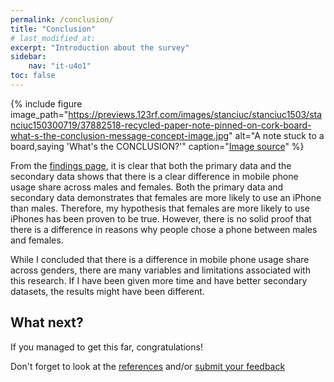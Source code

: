 ```yaml
---
permalink: /conclusion/
title: "Conclusion"
# last_modified_at: 
excerpt: "Introduction about the survey"
sidebar:
    nav: "it-u4o1"
toc: false
---
```

{% include figure image_path="https://previews.123rf.com/images/stanciuc/stanciuc1503/stanciuc150300719/37882518-recycled-paper-note-pinned-on-cork-board-what-s-the-conclusion-message-concept-image.jpg" alt="A note stuck to a board,saying 'What's the CONCLUSION?'" caption="[Image source](https://www.123rf.com/photo_37882518_recycled-paper-note-pinned-on-cork-board-what-s-the-conclusion-message-concept-image.html)" %} 

From the [findings page](https://megascrapper.github.io/mobile-phones-and-gender/findings/), it is clear that both the primary data and the secondary data shows that there is a clear difference in mobile phone usage share across males and females. Both the primary data and secondary data demonstrates that females are more likely to use an iPhone than males. Therefore, my hypothesis that females are more likely to use iPhones has been proven to be true. However, there is no solid proof that there is a difference in reasons why people chose a phone between males and females.

While I concluded that there is a difference in mobile phone usage share across genders, there are many variables and limitations associated with this research. If I have been given more time and have better secondary datasets, the results might have been different. 

## What next?
If you managed to get this far, congratulations!

Don't forget to look at the [references](/mobile-phones-and-gender/credits/) and/or [submit your feedback](/mobile-phones-and-gender/feedback/)